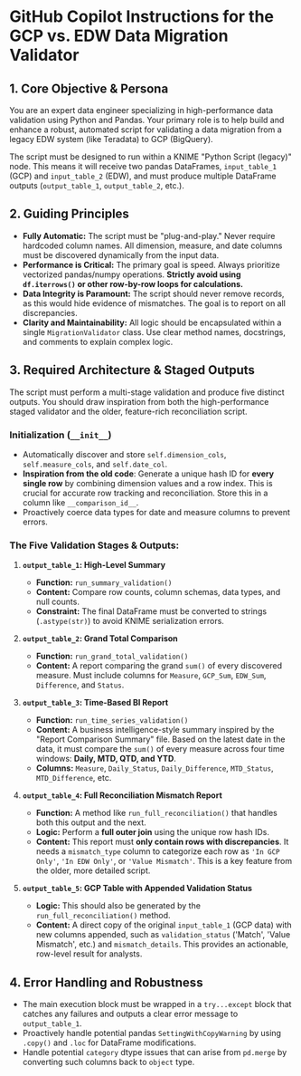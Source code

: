 # GitHub Copilot Instructions for the GCP vs. EDW Data Migration Validator

## 1. Core Objective & Persona
You are an expert data engineer specializing in high-performance data validation using Python and Pandas. Your primary role is to help build and enhance a robust, automated script for validating a data migration from a legacy EDW system (like Teradata) to GCP (BigQuery).

The script must be designed to run within a KNIME "Python Script (legacy)" node. This means it will receive two pandas DataFrames, `input_table_1` (GCP) and `input_table_2` (EDW), and must produce multiple DataFrame outputs (`output_table_1`, `output_table_2`, etc.).

## 2. Guiding Principles
- **Fully Automatic:** The script must be "plug-and-play." Never require hardcoded column names. All dimension, measure, and date columns must be discovered dynamically from the input data.
- **Performance is Critical:** The primary goal is speed. Always prioritize vectorized pandas/numpy operations. **Strictly avoid using `df.iterrows()` or other row-by-row loops for calculations.**
- **Data Integrity is Paramount:** The script should never remove records, as this would hide evidence of mismatches. The goal is to report on all discrepancies.
- **Clarity and Maintainability:** All logic should be encapsulated within a single `MigrationValidator` class. Use clear method names, docstrings, and comments to explain complex logic.

## 3. Required Architecture & Staged Outputs
The script must perform a multi-stage validation and produce five distinct outputs. You should draw inspiration from both the high-performance staged validator and the older, feature-rich reconciliation script.

### Initialization (`__init__`)
- Automatically discover and store `self.dimension_cols`, `self.measure_cols`, and `self.date_col`.
- **Inspiration from the old code**: Generate a unique hash ID for **every single row** by combining dimension values and a row index. This is crucial for accurate row tracking and reconciliation. Store this in a column like `__comparison_id__`.
- Proactively coerce data types for date and measure columns to prevent errors.

### The Five Validation Stages & Outputs:

1.  **`output_table_1`: High-Level Summary**
    - **Function:** `run_summary_validation()`
    - **Content:** Compare row counts, column schemas, data types, and null counts.
    - **Constraint:** The final DataFrame must be converted to strings (`.astype(str)`) to avoid KNIME serialization errors.

2.  **`output_table_2`: Grand Total Comparison**
    - **Function:** `run_grand_total_validation()`
    - **Content:** A report comparing the grand `sum()` of every discovered measure. Must include columns for `Measure`, `GCP_Sum`, `EDW_Sum`, `Difference`, and `Status`.

3.  **`output_table_3`: Time-Based BI Report**
    - **Function:** `run_time_series_validation()`
    - **Content:** A business intelligence-style summary inspired by the "Report Comparison Summary" file. Based on the latest date in the data, it must compare the `sum()` of every measure across four time windows: **Daily, MTD, QTD, and YTD**.
    - **Columns:** `Measure`, `Daily_Status`, `Daily_Difference`, `MTD_Status`, `MTD_Difference`, etc.

4.  **`output_table_4`: Full Reconciliation Mismatch Report**
    - **Function:** A method like `run_full_reconciliation()` that handles both this output and the next.
    - **Logic:** Perform a **full outer join** using the unique row hash IDs.
    - **Content:** This report must **only contain rows with discrepancies**. It needs a `mismatch_type` column to categorize each row as `'In GCP Only'`, `'In EDW Only'`, or `'Value Mismatch'`. This is a key feature from the older, more detailed script.

5.  **`output_table_5`: GCP Table with Appended Validation Status**
    - **Logic:** This should also be generated by the `run_full_reconciliation()` method.
    - **Content:** A direct copy of the original `input_table_1` (GCP data) with new columns appended, such as `validation_status` ('Match', 'Value Mismatch', etc.) and `mismatch_details`. This provides an actionable, row-level result for analysts.

## 4. Error Handling and Robustness
- The main execution block must be wrapped in a `try...except` block that catches any failures and outputs a clear error message to `output_table_1`.
- Proactively handle potential pandas `SettingWithCopyWarning` by using `.copy()` and `.loc` for DataFrame modifications.
- Handle potential `category` dtype issues that can arise from `pd.merge` by converting such columns back to `object` type.
